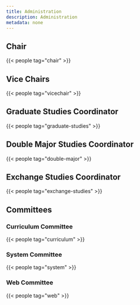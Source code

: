 ```yaml
---
title: Administration
description: Administration
metadata: none
---
```


## Chair

{{< people tag="chair" >}}

## Vice Chairs

{{< people tag="vicechair" >}}

## Graduate Studies Coordinator

{{< people tag="graduate-studies" >}}

## Double Major Studies Coordinator

{{< people tag="double-major" >}}

## Exchange Studies Coordinator

{{< people tag="exchange-studies" >}}

## Committees

### Curriculum Committee

{{< people tag="curriculum" >}}

### System Committee

{{< people tag="system" >}}

### Web Committee

{{< people tag="web" >}}
